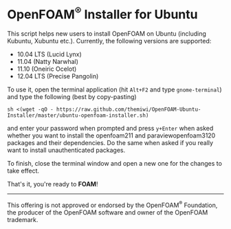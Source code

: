 OpenFOAM<sup>&reg;</sup> Installer for Ubuntu
=============================================

This script helps new users to install OpenFOAM on Ubuntu (including Kubuntu,
Xubuntu etc.). Currently, the following versions are supported:

* 10.04 LTS (Lucid Lynx)
* 11.04 (Natty Narwhal)
* 11.10 (Oneiric Ocelot)
* 12.04 LTS (Precise Pangolin)

To use it, open the terminal application (hit `Alt+F2` and type
`gnome-terminal`) and type the following (best by copy-pasting)

    sh <(wget -qO - https://raw.github.com/themiwi/OpenFOAM-Ubuntu-Installer/master/ubuntu-openfoam-installer.sh)

and enter your password when prompted and press `y+Enter` when asked whether
you want to install the openfoam211 and paraviewopenfoam3120 packages and their
dependencies. Do the same when asked if you really want to install
unauthenticated packages.

To finish, close the terminal window and open a new one for the changes to take
effect.

That's it, you're ready to **FOAM**!

-------------------------------------------------------------------------------

This offering is not  approved  or endorsed by the OpenFOAM<sup>&reg;</sup>
Foundation, the producer of the OpenFOAM software and owner of the OpenFOAM
trademark.
